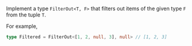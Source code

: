 Implement a type `FilterOut<T, F>` that filters out items of the given type `F` from the tuple `T`.

For example,
```ts
type Filtered = FilterOut<[1, 2, null, 3], null> // [1, 2, 3]
```
